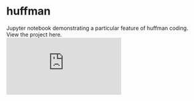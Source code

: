 # huffman
Jupyter notebook demonstrating a particular feature of huffman coding. <br/>
View the project here.<br/>
![Alt](https://iamshnoo.github.io/huffman/index.html)
